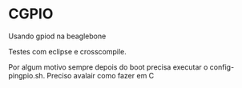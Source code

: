 # CGPIO
Usando gpiod na beaglebone

Testes com eclipse e crosscompile. 


Por algum motivo sempre depois do boot precisa executar o config-pingpio.sh. Preciso avalair como fazer em C



